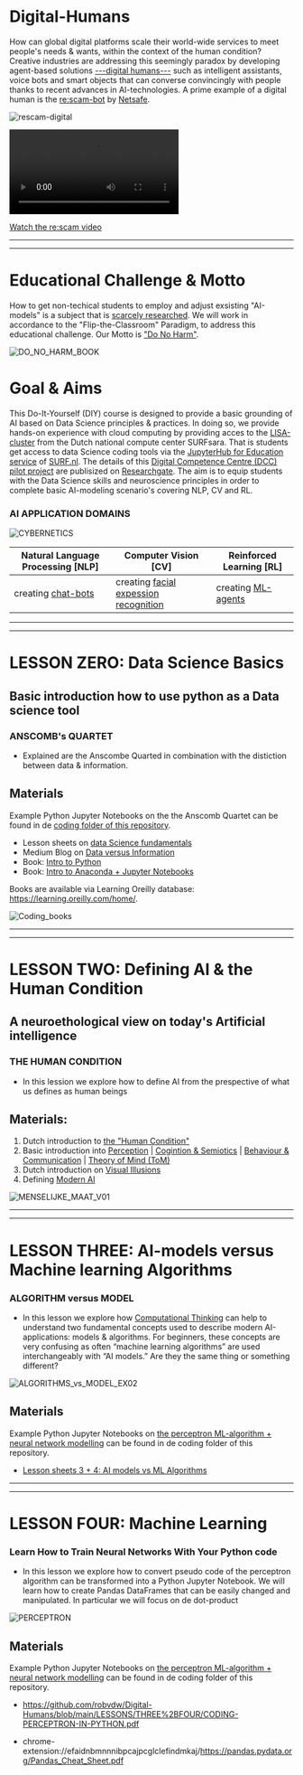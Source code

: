 # Digital-Humans
How can global digital platforms scale their world-wide services to meet people's needs & wants, within the context of the human condition? Creative industries are addressing this seemingly paradox by developing agent-based solutions [---digital humans---](https://www.youtube.com/watch?v=rF2u7RTPsHI&t=71s) such as intelligent assistants, voice bots and smart objects that can converse convincingly with people  thanks to recent advances in AI-technologies. A prime example of a digital human is the [re:scam-bot](https://www.ddb.co.nz/#rescam) by [Netsafe](https://netsafe.org.nz/scam-tips/#:~:text=Netsafe's%20Guide%20to%20Scam%20Spotting&text=Getting%20told%20there's%20a%20problem,passwords%20to%20your%20online%20accounts).

![rescam-digital](https://user-images.githubusercontent.com/684692/195643458-84bc50e8-5195-4f80-8195-d7e1cf0c70ad.jpg)

<video src="https://github.com/robvdw/Digital-Humans/blob/main/VIDEOS/RESCAM_VIDEO_2017_1.mp4"></video>

[Watch the re:scam video](https://vod-progressive.akamaized.net/exp=1665865946~acl=%2Fvimeo-prod-skyfire-std-us%2F01%2F673%2F10%2F253369291%2F989512397.mp4~hmac=6f500ba909d24c349f3672a678b932ffd60ba5ea550c1a698a5e0b3e5b9d6bfb/vimeo-prod-skyfire-std-us/01/673/10/253369291/989512397.mp4)

***********
***********

# Educational Challenge & Motto
How to get non-techical students to employ and adjust exsisting "AI-models" is a subject that is [scarcely researched](https://vu.nl/nl/nieuws/2022/felienne-hermans-nieuwe-hoogleraar-computer-science-education). We will work in accordance to the "Flip-the-Classroom" Paradigm, to address this educational challenge. Our Motto is ["Do No Harm"](https://www.technologyreview.com/2018/06/07/142429/dont-be-ai-vil-google-says-its-algorithms-will-do-no-harm/).

![DO_NO_HARM_BOOK](https://user-images.githubusercontent.com/684692/196028104-c925d541-ce64-4346-a491-484854eada68.jpg)


# Goal & Aims
This Do-It-Yourself (DIY) course is designed to provide a basic grounding of AI based on Data Science principles & practices. In doing so, we provide hands-on experience with cloud computing by providing acces to the [LISA-cluster](https://www.surf.nl/files/2019-03/lisa-compute-cluster.pdf) from the Dutch national compute center SURFsara. That is students get access to data Science coding tools via the [JupyterHub for Education service](https://servicedesk.surf.nl/wiki/display/WIKI/JupyterHub+for+education) of [SURF.nl](https://servicedesk.surf.nl/wiki/). 
The details of this [Digital Competence Centre (DCC) pilot project](https://www.surf.nl/digital-competence-center-voor-praktijkgericht-onderzoek) are publisized on [Researchgate](http://dx.doi.org/10.13140/RG.2.2.25781.55526). The aim is to equip students with the Data Science skills and neuroscience principles in order to complete basic AI-modeling scenario's covering NLP, CV and RL.

### AI APPLICATION DOMAINS

![CYBERNETICS](https://user-images.githubusercontent.com/684692/196029775-3b67edab-5368-49b9-9969-78e1275538d0.png)

| Natural Language Processing [NLP] | Computer Vision [CV]  | Reinforced Learning [RL]|
| --- | --- | --- |
| creating  [chat-bots](https://www.digitalocean.com/community/tutorials/how-to-create-an-intelligent-chatbot-in-python-using-the-spacy-nlp-library) | creating [facial expession recognition](https://towardsdatascience.com/the-ultimate-guide-to-emotion-recognition-from-facial-expressions-using-python-64e58d4324ff) | creating [ML-agents](https://www.gocoder.one/blog/introduction-to-unity-ml-agents) |

***********
***********

# LESSON ZERO: Data Science Basics

## Basic introduction how to use python as a Data science tool 
### ANSCOMB's QUARTET
* Explained are the Anscombe Quarted in combination with  the distiction between data & information.

## Materials 
Example Python Jupyter Notebooks on the the Anscomb Quartet can be found in de [coding folder of this repository](https://github.com/robvdw/Digital-Humans/tree/main/Code/ANSCOMB_QUARTED).

* Lesson sheets on [data Science fundamentals](https://github.com/robvdw/Digital-Humans/blob/main/LESSONS/ZERO/DATA_SCIENCE_BASICS_SEPT_2022sec..pdf)
* Medium Blog on [Data versus Information](https://robfvdw.medium.com/a-generic-approach-to-data-driven-activities-e54144a509a6)
* Book: [Intro to Python](https://github.com/pdeitel/IntroToPython) 
* Book: [Intro to Anaconda + Jupyter Notebooks]( https://github.com/PacktPublishing/Building-Data-Science-Solutions-with-Anaconda)

Books are available via Learning Oreilly database: https://learning.oreilly.com/home/.

![Coding_books](https://user-images.githubusercontent.com/684692/195687848-eeb8b9cc-6e25-4ff7-a00c-0055ff1d1d43.png)

***********
***********

# LESSON TWO: Defining AI & the Human Condition
## A neuroethological view on today's Artificial intelligence

### THE HUMAN CONDITION
* In this lession we explore how to define AI from the prespective of what us defines as human beings

## Materials:
1. Dutch introduction to [the "Human Condition"](https://github.com/robvdw/Digital-Humans/blob/main/LESSONS/ONE/THE_HUMAN_CONDITION/CURSUSHANDLEIDING_THE_HUMAN_CONDITION_2022_V01.pdf)
2. Basic introduction into [Perception](https://docent.cmi.hro.nl/willi/cursus_DESIGN_PSYCHOLOGY/wp-content/uploads/2017/02/DESIGN_PSYCHOLOGY__PERCEPTIE_01_CMDDES0115_1617_V2.pdf) | [Cogintion & Semiotics](https://docent.cmi.hro.nl/willi/cursus_DESIGN_PSYCHOLOGY/wp-content/uploads/2017/02/DESIGN_PSYCHOLOGY_LEVEL_GOOD_COGNITION_CMDDES0115_1617_FIN.pdf) | [Behaviour & Communication](https://docent.cmi.hro.nl/willi/cursus_DESIGN_PSYCHOLOGY/wp-content/uploads/2017/02/DESIGN_PSYCHOLOGY_LEVEL_VOLDOENDE_GEDRAG_COMMUNICATION_CMDDES0115_1617_FIN.pdf) | [Theory of Mind (ToM)](https://docent.cmi.hro.nl/willi/cursus_DESIGN_PSYCHOLOGY/wp-content/uploads/2017/02/DESIGN_PSYCHOLOGY_LEVEL_VOLDOENDE_GEDRAG_THEORY_OF_MIND_CMDDES0115_1617_FIN.pdf)
3. Dutch introduction on [Visual Illusions](https://www.researchgate.net/publication/339953284_Oog_Brein_Bedrog)
4. Defining [Modern AI](https://github.com/robvdw/Digital-Humans/blob/main/LESSONS/TWO/DEFINING_AI_OKT_2022.pdf)

![MENSELIJKE_MAAT_V01](https://user-images.githubusercontent.com/684692/192223957-85e72475-cae6-42c1-895f-fca4f0c53010.png)

***********
***********

# LESSON THREE: AI-models versus Machine learning Algorithms

### ALGORITHM versus MODEL
* In this lesson we explore how [Computational Thinking](https://github.com/robvdw/Digital-Humans/files/9795236/Computational_Thinking_WING_2016.pdf)
can help to understand two fundamental concepts used to describe modern AI-applications: models & algorithms.
For beginners, these concepts are very confusing as often “machine learning algorithms” are used interchangeably with “AI models.” Are they the same thing or something different?

![ALGORITHMS_vs_MODEL_EX02](https://user-images.githubusercontent.com/684692/196051246-6a86dfdf-0de2-4fd3-a627-d8dbff44fb3e.png)

## Materials
Example Python Jupyter Notebooks on [the perceptron ML-algorithm + neural network modelling](https://github.com/robvdw/Digital-Humans/tree/main/Code/PERCEPTRON) can be found in de coding folder of this repository.

* [Lesson sheets 3 + 4: AI models vs ML Algorithms](https://github.com/robvdw/Digital-Humans/blob/main/LESSONS/THREE%2BFOUR/MODELS_vs_ALGORITHMS/LESSON_03%2B04_Digital_Humans_Part01_V02.pdf)


***********
***********

# LESSON FOUR: Machine Learning

### Learn How to Train Neural Networks With Your Python code
* In this lesson we explore how to convert pseudo code of the perceptron algorithm can be transformed into a Python Jupyter Notebook.  We will learn how to create Pandas DataFrames that can be easily changed and manipulated. In particular we will focus on de dot-product 

![PERCEPTRON](https://user-images.githubusercontent.com/684692/192339790-df629728-b510-4a5d-bf11-e31ecd5394ef.png)

## Materials
Example Python Jupyter Notebooks on [the perceptron ML-algorithm + neural network modelling](https://github.com/robvdw/Digital-Humans/tree/main/Code/PERCEPTRON) can be found in de coding folder of this repository.

* https://github.com/robvdw/Digital-Humans/blob/main/LESSONS/THREE%2BFOUR/CODING-PERCEPTRON-IN-PYTHON.pdf

* chrome-extension://efaidnbmnnnibpcajpcglclefindmkaj/https://pandas.pydata.org/Pandas_Cheat_Sheet.pdf




